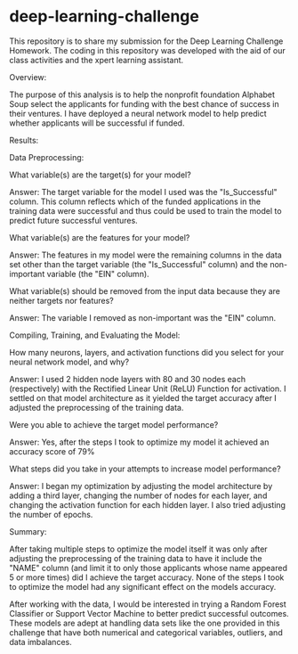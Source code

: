 # deep-learning-challenge
This repository is to share my submission for the Deep Learning Challenge Homework. The coding in this repository was developed with the aid of our class activities and the xpert learning assistant.

Overview:

The purpose of this analysis is to help the nonprofit foundation Alphabet Soup select the applicants for funding with the best chance of success in their ventures. I have deployed a neural network model to help predict whether applicants will be successful if funded.

Results:

Data Preprocessing:

What variable(s) are the target(s) for your model?

Answer: The target variable for the model I used was the "Is_Successful" column. This column reflects which of the funded applications in the training data were successful and thus could be used to train the model to predict future successful ventures.

What variable(s) are the features for your model?

Answer: The features in my model were the remaining columns in the data set other than the target variable (the "Is_Successful" column) and the non-important variable (the "EIN" column).

What variable(s) should be removed from the input data because they are neither targets nor features?

Answer: The variable I removed as non-important was the "EIN" column.

Compiling, Training, and Evaluating the Model:

How many neurons, layers, and activation functions did you select for your neural network model, and why?

Answer: I used 2 hidden node layers with 80 and 30 nodes each (respectively) with the Rectified Linear Unit (ReLU) Function for activation. I settled on that model architecture as it yielded the target accuracy after I adjusted the preprocessing of the training data.

Were you able to achieve the target model performance?

Answer: Yes, after the steps I took to optimize my model it achieved an accuracy score of 79%

What steps did you take in your attempts to increase model performance?

Answer: I began my optimization by adjusting the model architecture by adding a third layer, changing the number of nodes for each layer, and changing the activation function for each hidden layer. I also tried adjusting the number of epochs.

Summary: 

After taking multiple steps to optimize the model itself it was only after adjusting the preprocessing of the training data to have it include the "NAME" column (and limit it to only those applicants whose name appeared 5 or more times) did I achieve the target accuracy. None of the steps I took to optimize the model had any significant effect on the models accuracy.

After working with the data, I would be interested in trying a Random Forest Classifier or Support Vector Machine to better predict successful outcomes. These models are adept at handling data sets like the one provided in this challenge that have both numerical and categorical variables, outliers, and data imbalances.

